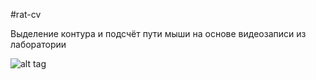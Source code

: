 #rat-cv

Выделение контура и подсчёт пути мыши на основе видеозаписи из лаборатории

![alt tag](https://s29.postimg.org/lgo9z37pz/1856706.png)
